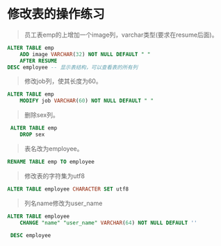 # 修改表的操作练习

> 员工表emp的上增加一个image列，varchar类型(要求在resume后面)。
``` sql 
ALTER TABLE emp 
	ADD image VARCHAR(32) NOT NULL DEFAULT " " 
	AFTER RESUME
DESC employee -- 显示表结构，可以查看表的所有列
```
 
> 修改job列，使其长度为60。
``` sql 
ALTER TABLE emp 
 	MODIFY job VARCHAR(60) NOT NULL DEFAULT " " 
```
 	
> 删除sex列。
``` sql 
 ALTER TABLE emp
 	DROP sex
``` 
 	
> 表名改为employee。
``` sql 
RENAME TABLE emp TO employee
``` 
 
> 修改表的字符集为utf8 
``` sql 
ALTER TABLE employee CHARACTER SET utf8
``` 
 
> 列名name修改为user_name
``` sql 
ALTER TABLE employee 
 	CHANGE "name" "user_name" VARCHAR(64) NOT NULL DEFAULT ''
 	
 DESC employee
``` 
